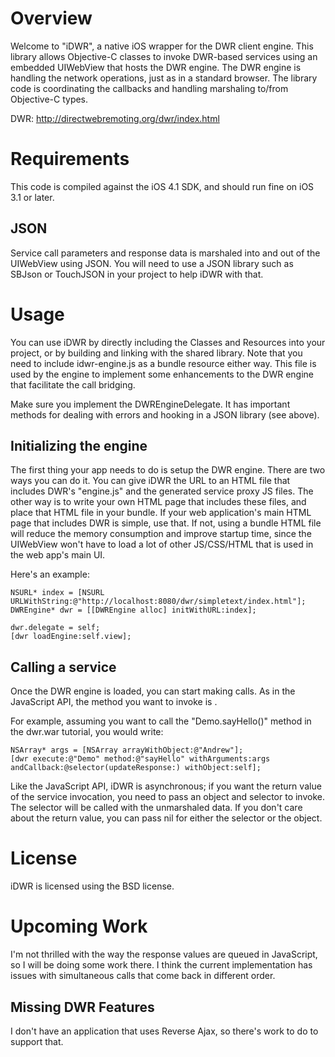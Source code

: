 # Overview

Welcome to "iDWR", a native iOS wrapper for the DWR client engine. This library allows Objective-C classes to invoke DWR-based services using an embedded UIWebView that hosts the DWR engine. The DWR engine is handling the network operations, just as in a standard browser. The library code is coordinating the callbacks and handling marshaling to/from Objective-C types.

DWR: <http://directwebremoting.org/dwr/index.html>

# Requirements

This code is compiled against the iOS 4.1 SDK, and should run fine on iOS 3.1 or later.

## JSON

Service call parameters and response data is marshaled into and out of the UIWebView using JSON. You will need to use a JSON library such as SBJson or TouchJSON in your project to help iDWR with that.

# Usage

You can use iDWR by directly including the Classes and Resources into your project, or by building and linking with the shared library. Note that you need to include idwr-engine.js as a bundle resource either way. This file is used by the engine to implement some enhancements to the DWR engine that facilitate the call bridging.

Make sure you implement the DWREngineDelegate. It has important methods for dealing with errors and hooking in a JSON library (see above).

## Initializing the engine

The first thing your app needs to do is setup the DWR engine. There are two ways you can do it. You can give iDWR the URL to an HTML file that includes DWR's "engine.js" and the generated service proxy JS files. The other way is to write your own HTML page that includes these files, and place that HTML file in your bundle. If your web application's main HTML page that includes DWR is simple, use that. If not, using a bundle HTML file will reduce the memory consumption and improve startup time, since the UIWebView won't have to load a lot of other JS/CSS/HTML that is used in the web app's main UI.

Here's an example:

	NSURL* index = [NSURL URLWithString:@"http://localhost:8080/dwr/simpletext/index.html"];
	DWREngine* dwr = [[DWREngine alloc] initWithURL:index];
	
	dwr.delegate = self;
	[dwr loadEngine:self.view];

## Calling a service

Once the DWR engine is loaded, you can start making calls. As in the JavaScript API, the method you want to invoke is .

For example, assuming you want to call the "Demo.sayHello()" method in the dwr.war tutorial, you would write:

	NSArray* args = [NSArray arrayWithObject:@"Andrew"];
	[dwr execute:@"Demo" method:@"sayHello" withArguments:args andCallback:@selector(updateResponse:) withObject:self];	

Like the JavaScript API, iDWR is asynchronous; if you want the return value of the service invocation, you need to pass an object and selector to invoke. The selector will be called with the unmarshaled data. If you don't care about the return value, you can pass nil for either the selector or the object.

# License

iDWR is licensed using the BSD license.

# Upcoming Work

I'm not thrilled with the way the response values are queued in JavaScript, so I will be doing some work there. I think the current implementation has issues with simultaneous calls that come back in different order.

## Missing DWR Features

I don't have an application that uses Reverse Ajax, so there's work to do to support that.

